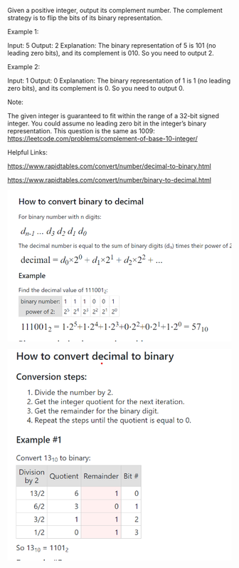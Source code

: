 Given a positive integer, output its complement number. The complement strategy is to flip the bits of its binary representation.

 

Example 1:

Input: 5
Output: 2
Explanation: The binary representation of 5 is 101 (no leading zero bits), and its complement is 010. So you need to output 2.
 

Example 2:

Input: 1
Output: 0
Explanation: The binary representation of 1 is 1 (no leading zero bits), and its complement is 0. So you need to output 0.
 

Note:

The given integer is guaranteed to fit within the range of a 32-bit signed integer.
You could assume no leading zero bit in the integer’s binary representation.
This question is the same as 1009: https://leetcode.com/problems/complement-of-base-10-integer/

Helpful Links:

https://www.rapidtables.com/convert/number/decimal-to-binary.html

https://www.rapidtables.com/convert/number/binary-to-decimal.html



![convert binary to decimal](https://github.com/abhimanyu081/LeetCodeMayChallenge/blob/master/bintoDeci.png "Binary to Decimal")


![convert  decimal to binary](https://github.com/abhimanyu081/LeetCodeMayChallenge/blob/master/DeciToBin.png "Binary to Decimal")






